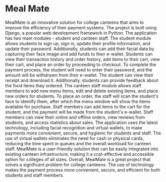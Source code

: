 # Meal Mate

MealMate is an innovative solution for college canteens that aims to improve the efficiency of their payment systems. The project is built using Django, a popular web development framework in Python.
The application has two main modules - student and canteen staff. The student module allows students to sign up, sign in, update their profile information, and update their password. Additionally, students can add their facial data by capturing their face image and add funds to their e-wallet. Students can view their transaction history and order history, add items to their cart, view their cart, and place an order by proceeding to checkout. To complete the payment process, the student will need to enter their password, and the amount will be withdrawn from their e-wallet. The student can view their receipt and download it. Additionally, students can provide feedback about the food items they ordered.
The canteen staff module allows staff members to add new menu items, edit and delete existing items, and place new orders for students. To place an order, the staff will scan the student's face to identify them, after which the menu window will show the items available for purchase. Staff members can add items to the cart for the student, and the payment will be made from the student's e-wallet. Staff members can view their online and offline orders, view reviews from students, and access statistics about sales.
The application uses the latest technology, including facial recognition and virtual wallets, to make payments more convenient, secure, and hygienic for students and staff. The use of virtual wallets eliminates the need for cash or physical cards, reducing the time spent in queues and the overall workload for canteen staff. MealMate is a user-friendly solution that can be easily integrated into existing canteen infrastructure, making it a cost-effective and accessible option for colleges of all sizes.
Overall, MealMate is a great project that solves a significant problem for college canteens. The use of technology makes the payment process more convenient, secure, and efficient for both students and staff members.
